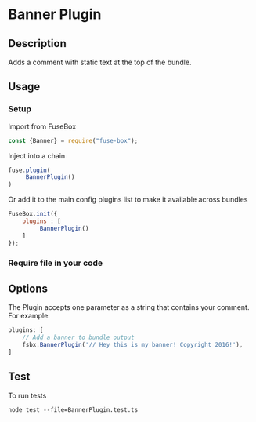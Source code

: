 # Banner Plugin

## Description
Adds a comment with static text at the top of the bundle.

## Usage

### Setup
Import from FuseBox

```js
const {Banner} = require("fuse-box");
```

Inject into a chain

```js
fuse.plugin(
     BannerPlugin()
)
```

Or add it to the main config plugins list to make it available across bundles

```js
FuseBox.init({
    plugins : [
         BannerPlugin()
    ]
});
```

### Require file in your code

## Options
The Plugin accepts one parameter as a string that contains your comment. For example:
```js
plugins: [
    // Add a banner to bundle output
    fsbx.BannerPlugin('// Hey this is my banner! Copyright 2016!'),
]
```

## Test
To run tests
```
node test --file=BannerPlugin.test.ts
```
